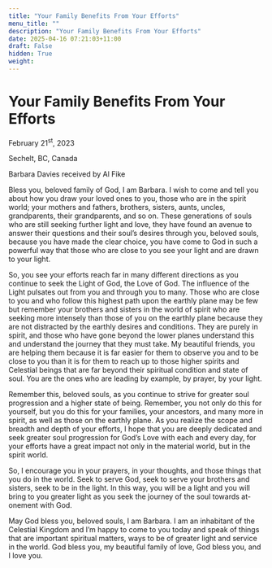 ```yaml
---
title: "Your Family Benefits From Your Efforts"
menu_title: ""
description: "Your Family Benefits From Your Efforts"
date: 2025-04-16 07:21:03+11:00
draft: False
hidden: True
weight:
---
```

# Your Family Benefits From Your Efforts

February 21<sup>st</sup>, 2023

Sechelt, BC, Canada

Barbara Davies received by Al Fike

Bless you, beloved family of God, I am Barbara. I wish to come and tell you about how you draw your loved ones to you, those who are in the spirit world; your mothers and fathers, brothers, sisters, aunts, uncles, grandparents, their grandparents, and so on. These  generations of souls who are still seeking further light and love, they have found an avenue to answer their questions and their soul’s desires through you, beloved souls, because you have made the clear choice, you have come to God in such a powerful way that those who are close to you see your light and are drawn to your light.

So, you see your efforts reach far in many different directions as you continue to seek the Light of God, the Love of God. The influence of the Light pulsates out from you and through you to many. Those who are close to you and who follow this highest path upon the earthly plane may be few but remember your brothers and sisters in the world of spirit who are seeking more intensely than those of you on the earthly plane because they are not distracted by the earthly desires and conditions. They are purely in spirit, and those who have gone beyond the lower planes understand this and understand the journey that they must take. My beautiful friends, you are helping them because it is far easier for them to observe you and to be close to you than it is for them to reach up to those higher spirits and Celestial beings that are far beyond their spiritual condition and state of soul. You are the ones who are leading by example, by prayer, by your light.

Remember this, beloved souls, as you continue to strive for greater soul progression and a higher state of being. Remember, you not only do this for yourself, but you do this for your families, your ancestors, and many more in spirit, as well as those on the earthly plane. As you realize the scope and breadth and depth of your efforts, I hope that you are deeply dedicated and seek greater soul progression for God’s Love with each and every day, for your efforts have a great impact not only in the material world, but in the spirit world.

So, I encourage you in your prayers, in your thoughts, and those things that you do in the world. Seek to serve God, seek to serve your brothers and sisters, seek to be in the light. In this way, you will be a light and you will bring to you greater light as you seek the journey of the soul towards at-onement with God.

May God bless you, beloved souls, I am Barbara. I am an inhabitant of the Celestial Kingdom and I’m happy to come to you today and speak of things that are important spiritual matters, ways to be of greater light and service in the world. God bless you, my beautiful family of love, God bless you, and I love you.

